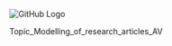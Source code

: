 ![GitHub Logo](https://datahack-prod.s3.ap-south-1.amazonaws.com/__sized__/contest_cover/jantahack_i-day-thumbnail-1200x1200-90.jpg)

Topic_Modelling_of_research_articles_AV
